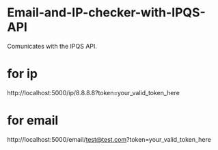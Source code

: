 # Email-and-IP-checker-with-IPQS-API

Comunicates with the IPQS API.

# for ip
http://localhost:5000/ip/8.8.8.8?token=your_valid_token_here

# for email
http://localhost:5000/email/test@test.com?token=your_valid_token_here
